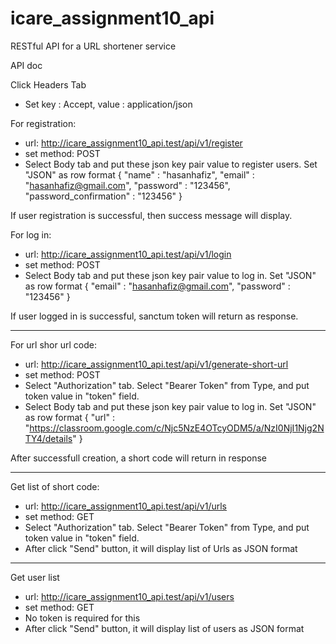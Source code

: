 # icare_assignment10_api
RESTful API for a URL shortener service

API doc 

Click Headers Tab
- Set key : Accept, value : application/json

For registration: 
- url: http://icare_assignment10_api.test/api/v1/register
- set method: POST
- Select Body tab and put these json key pair value to register users. Set "JSON" as row format
{
    "name" : "hasanhafiz",
    "email" : "hasanhafiz@gmail.com",
    "password" : "123456",
    "password_confirmation" : "123456"
}

If user registration is successful, then success message will display.

For log in:
- url: http://icare_assignment10_api.test/api/v1/login 
- set method: POST 
- Select Body tab and put these json key pair value to log in. Set "JSON" as row format
{
    "email" : "hasanhafiz@gmail.com",
    "password" : "123456"
}

If user logged in is successful, sanctum token will return as response.

----------------
For url shor url code:
- url: http://icare_assignment10_api.test/api/v1/generate-short-url
- set method: POST 
- Select "Authorization" tab. Select "Bearer Token" from Type, and put token value in "token" field.
- Select Body tab and put these json key pair value to log in. Set "JSON" as row format
{
    "url" : "https://classroom.google.com/c/Njc5NzE4OTcyODM5/a/NzI0NjI1Njg2NTY4/details"
}

After successfull creation, a short code will return in response

----------------
Get list of short code:

- url: http://icare_assignment10_api.test/api/v1/urls
- set method: GET 
- Select "Authorization" tab. Select "Bearer Token" from Type, and put token value in "token" field.
- After click "Send" button, it will display list of Urls as JSON format 


----------------
Get user list

- url: http://icare_assignment10_api.test/api/v1/users
- set method: GET 
- No token is required for this
- After click "Send" button, it will display list of users as JSON format 


